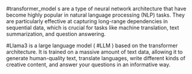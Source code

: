 
#transformer_model s are a type of neural network architecture that have become highly popular in natural language processing (NLP) tasks. They are particularly effective at capturing long-range dependencies in sequential data, which is crucial for tasks like machine translation, text summarization, and question answering.

#Llama3 is a large language model ( #LLM ) based on the transformer architecture. It is trained on a massive amount of text data, allowing it to generate human-quality text, translate languages, write different kinds of creative content, and answer your questions in an informative way.